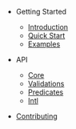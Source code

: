 - Getting Started

  - [Introduction](/)
  - [Quick Start](/getting-started/quick-start)
  - [Examples](/getting-started/examples)

- API
  - [Core](/packages/core)
  - [Validations](/packages/validations)
  - [Predicates](/packages/predicates)
  - [Intl](/packages/intl)

- [Contributing](/contributing)

